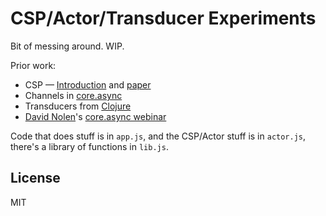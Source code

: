 # CSP/Actor/Transducer Experiments

Bit of messing around. WIP.

Prior work:

- CSP — [Introduction](http://en.wikipedia.org/wiki/Communicating_sequential_processes) and [paper](https://assets.cs.ncl.ac.uk/seminars/224.pdf)
- Channels in [core.async](http://clojure.com/blog/2013/06/28/clojure-core-async-channels.html)
- Transducers from [Clojure](http://blog.cognitect.com/blog/2014/8/6/transducers-are-coming)
- [David Nolen](https://github.com/swannodette)'s [core.async webinar](http://go.cognitect.com/core_async)

Code that does stuff is in `app.js`, and the CSP/Actor stuff is in `actor.js`, there's a library of functions in `lib.js`.

## License

MIT
